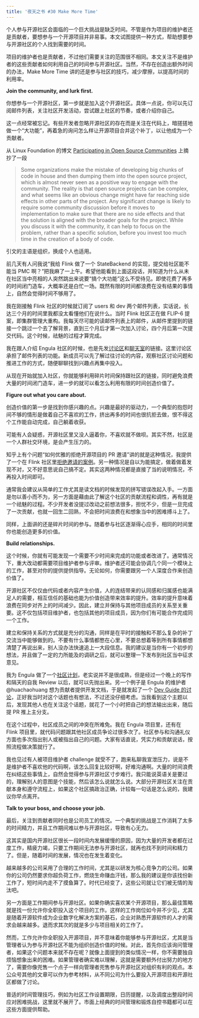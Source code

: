 ```yaml
---
title: '夜天之书 #30 Make More Time'
---
```


个人参与开源社区会面临的一个巨大挑战是缺乏时间。不管是作为项目的维护者还是贡献者，要想参与一个开源项目并非易事。本文试图提供一种方式，帮助想要参与开源社区的个人找到需要的时间。

项目的维护者也是贡献者，不过他们需要关注的范围很不相同。本文关注不是维护者的这些贡献者如何利用自己的时间参与开源社区。当然，不存在创造出额外时间的办法，Make More Time 讲的还是参与社区的技巧，减少摩擦，以提高时间的利用率。

**Join the community, and lurk first.**

你想参与一个开源社区，第一步就是加入这个开源社区。具体一点说，你可以先订阅邮件列表，关注社区开发活动，尝试跟上社区的节奏，或者介绍你自己。

这一点经常被忘记。有些开发者忽略开源社区的存在而是关注在代码上，暗搓搓地做一个“大功能”，再着急的询问怎么样让开源项目合并这个补丁，以让他成为一个贡献者。

从 Linux Foundation 的博文 [Participating in Open Source Communities](https://www.linuxfoundation.org/tools/participating-in-open-source-communities/) 上摘抄了一段

> Some organizations make the mistake of developing big chunks of code in house and then dumping them into the open source project, which is almost never seen as a positive way to engage with the community. The reality is that open source projects can be complex, and what seems like an obvious change might have far reaching side effects in other parts of the project. Any significant change is likely to require some community discussion before it moves to implementation to make sure that there are no side effects and that the solution is aligned with the broader goals for the project. While you discuss it with the community, it can help to focus on the problem, rather than a specific solution, before you invest too much time in the creation of a body of code.

引文的主语是组织，换成个人也适用。

前几天有人问我说“我给 Flink 做了一个 StateBackend 的实现，提交给社区能不能当 PMC 啊？”把我麻了一上午。希望他能看到上面这段话，并知道为什么从未在社区当中亮相的人突然跳出来说要“搞个大功能”这么不受待见。即使花费了再多的时间闭门造车，大概率还是白忙一场。既然有限的时间都浪费在没有结果的事情上，自然会觉得时间不够用了。

我在刚接触 Flink 社区的时候就订阅了 users 和 dev 两个邮件列表，实话说，长达三个月的时间里我都没太看懂他们在说什么。当时 Flink 社区正在做 FLIP-6 提案，即集群管理大重构。我每天尽可能的读邮件列表上的邮件，从邮件里提到的链接一个跳过一个去了解背景，直到三个月后才第一次加入讨论，四个月后第一次提交代码。这个时候，祛魅的过程才算完成。

我在跟人介绍 Engula 社区的时候，也是先发[讨论区](https://github.com/engula/engula/discussions)和[聊天室](https://discord.gg/AN6vgVXaHC)的链接。这里讨论区承担了邮件列表的功能。新成员可以先了解过往讨论的内容，观察社区讨论问题和推进工作的方式，随便聊聊找到兴趣点再集中投入。

从现在开始就加入社区，你就能够利用碎片时间保持跟社区的链接，同时避免浪费大量的时间闭门造车，进一步的就可以看怎么利用有限的时间创造价值了。

**Figure out what you care about.**

创造价值的第一步是找到你感兴趣的点。兴趣是最好的驱动力，一个典型的抱怨时间不够的情形是做着自己不喜欢的工作，挤出再多的时间也很抗拒去做，恨不得这个工作能自动完成，自己躺着收获。

可能有人会疑惑，开源社区里又没人逼着你，不喜欢就不做呗。其实不然，社区是一个人群社交环境，是会产生压力的。

知乎上有个问题“如何优雅的拒绝开源项目的 PR 邀请”讲的就是这种情况，我提供了一个在 Flink 社区里[拒绝邀请的案例](https://github.com/apache/flink/pull/15675#issuecomment-893485260)。另一种情况是自以为能搞定，做着做着发现不对，又不好意思说自己搞不定。其实这两种情况都是直接了当的说明情况，不再投入时间即可。

通常我会建议从简单的工作尤其是读文档的时候发现的拼写错误改起入手。一方面是勿以善小而不为，另一方面是藉由此了解这个社区的贡献流程和调性，再有就是一个祛魅的过程。不少开发者没提过改动之前想法很多，担忧不少，但是一旦完成了一次贡献，也就一回生二回熟，不会把时间浪费在和想象当中的困难搏斗上了。

同样，上面讲的还是碎片时间的参与。随着参与社区逐渐得心应手，相同的时间里你也能创造更多的价值。

**Build relationships.**

这个时候，你就有可能发现一个需要不少时间来完成的功能或者改进了。通常情况下，重大改动都需要项目维护者参与评审。维护者还可能会协调几个同一个模块上的工作，甚至对你的提供提供指导。无论如何，你需要跟另一个人深度合作来创造价值了。

开源社区不仅仅由代码或者内容产生价值，人的连结带来的认同感和归属感也能满足人的需要，相互信任的基础也能为价值创造带来效率的提升。效率的提升意味着浪费在同步对齐上的时间减少。因此，建立并保持与其他项目成员的关系至关重要。这不仅包括项目维护者，也包括其他的项目成员，因为你们有可能合作完成同一个工作。

建立和保持关系的方式就是充分的沟通，同样是在平时的接触和不那么复杂的补丁交流当中能够做到的。不要有什么事情都憋在心里，不要总想着等到所有事情都想清楚了再说出来，别人没办法快速追上一大段信息。我的建议是当你有一个初步的想法，并且做了一定的力所能及的调研之后，就可以整理一下发布到社区当中征求意见。

我为 Engula 做了一个[社区计划](https://github.com/engula/engula.github.io/pull/15)，老实说并不是很成熟，但是经过一个晚上的写作和隔天的自我 Review 以后，就可以先抛出来。另一个例子是 Engula 的维护者 @huachaohuang 想为贡献者提供开发文档，于是就发起了一个 [Dev Guide 的讨论](https://github.com/engula/engula/discussions/84)，正好我当时对这个话题也有想法，不过还没仔细考虑。当我看到这个主题以后，发现其他人也在关注这个话题，就花了一个小时把自己的想法输出出来，随后提 PR 推上主分支。

在这个过程中，社区成员之间的冲突在所难免。我在 Engula 项目里，还有在 Flink 项目里，就代码问题跟其他社区成员争论过很多次了。社区参与和沟通礼仪方面也多次指出别人或被指出自己的问题。大家有话直说，凭实力和贡献说话，按照流程做决策就行了。

我也见过有人被项目维护者 challenge 就受不了，跑来私聊我宣泄压力，说是不是维护者不喜欢他的代码啊，该怎么回复比较好啊，好难沟通啊。大量的时间浪费在纠结这些事情上，自然会觉得参与开源社区寸步难行。我只能说英语关是要过的，理解别人的意图是个技能，然后该怎么说就怎么说。大部分开源社区关注在贡献本身和遵守流程上，如果这个社区搞政治正确，计较每一句话是怎么说的，我建议你早点离开。

**Talk to your boss, and choose your job.**

最后，关注到贡献者同时也是公司员工的情况。一个典型的挑战是工作消耗了太多的时间精力，并且工作期间难以参与开源社区，导致有心无力。

这其实是国内开源社区很长一段时间内发展缓慢的原因，因为大量的开发者都在过度工作，精疲力竭，只要工作期间无法参与开源社区，就再也找不到时间和精力了。但是，随着时间的发展，情况也在发生着变化。

越来越多的公司采用了合理的工作时间，尤其是以研发为核心竞争力的公司。如果你的公司仍然要求你超负荷工作，燃烧生命赚血汗钱，那么我的建议是你该找份新工作了，短时间内走不了摸鱼算了。时代已经变了，这些公司就让它们被无情的淘汰吧。

另一方面是工作期间参与开源社区。如果你确实喜欢某个开源项目，那么最佳策略就是找一份允许你全职投入这个项目的工作。这样的工作岗位如今并不少见，尤其是随着开源软件成为企业数字化解决方案的基石，企业对熟悉开源软件的人才的需求会越来越多。退而求其次的就是多少与项目相关的工作了。

然而，工作允许你全职投入开源项目，并不意味着你能够参与开源社区，尤其是当管理者认为参与开源社区不能为组织创造价值的时候。对此，首先你应该询问管理者，如果这个问题本来就不存在呢？就像上面提到的类似情况一样，你不需要独自烦恼想象出来的困难。如果管理者确实难以理解，这就是需要额外付出努力的地方了，需要你像兜售一个点子一样向管理者兜售参与开源社区对组织有利的观点。本公众号其他的文章可以作为参考材料，从不同公司为什么要投入开源项目和开源社区都做了讨论。

普适的时间管理技巧，例如为社区工作设置期限，日历提醒，以及调度出整段时间应对困难挑战，这里就不展开了。市面上经典的时间管理和锻炼自控书籍都可以在这些方面提供帮助。
